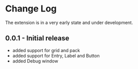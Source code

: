 # Change Log

The extension is in a very early state and under development.

## 0.0.1 - Initial release

- added support for grid and pack
- added support for Entry, Label and Button
- added Debug window